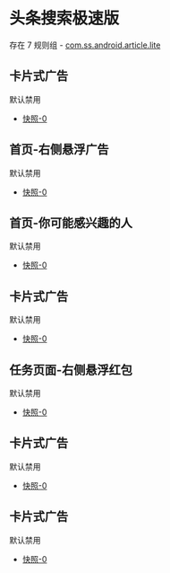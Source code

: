 # 头条搜索极速版

存在 7 规则组 - [com.ss.android.article.lite](/src/apps/com.ss.android.article.lite.ts)

## 卡片式广告

默认禁用

- [快照-0](https://i.gkd.li/import/12705414)

## 首页-右侧悬浮广告

默认禁用

- [快照-0](https://i.gkd.li/import/12705452)

## 首页-你可能感兴趣的人

默认禁用

- [快照-0](https://i.gkd.li/import/12705427)

## 卡片式广告

默认禁用

- [快照-0](https://i.gkd.li/import/12705439)

## 任务页面-右侧悬浮红包

默认禁用

- [快照-0](https://i.gkd.li/import/12705447)

## 卡片式广告

默认禁用

- [快照-0](https://i.gkd.li/import/12705456)

## 卡片式广告

默认禁用

- [快照-0](https://i.gkd.li/import/12705468)
